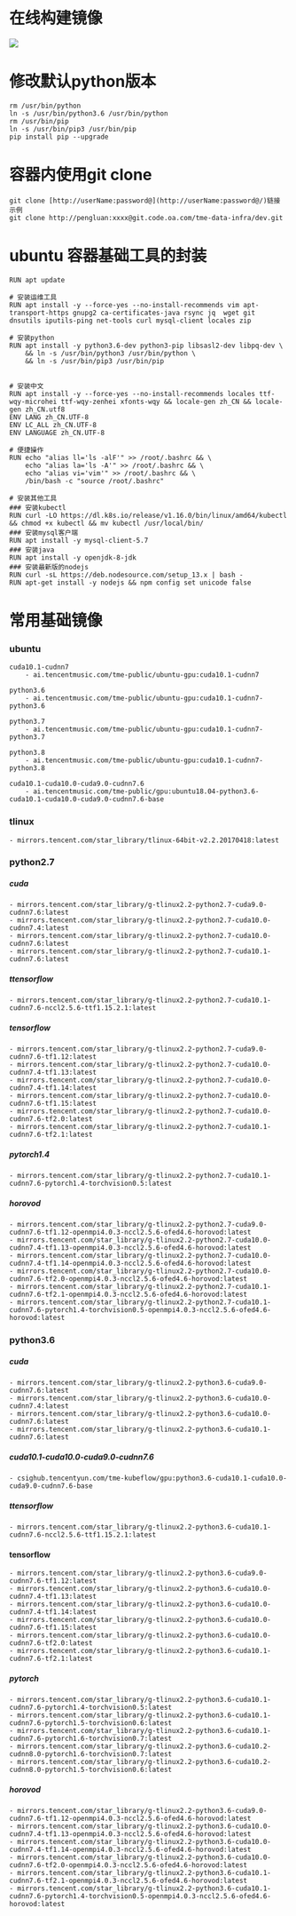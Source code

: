 # 在线构建镜像

![](../pic/tapd_20424693_1630748567_87.png)

# 修改默认python版本

	rm /usr/bin/python
	ln -s /usr/bin/python3.6 /usr/bin/python
	rm /usr/bin/pip
	ln -s /usr/bin/pip3 /usr/bin/pip
	pip install pip --upgrade
	
# 容器内使用git clone

	git clone [http://userName:password@](http://userName:password@/)链接
	示例
	git clone http://pengluan:xxxx@git.code.oa.com/tme-data-infra/dev.git


# ubuntu 容器基础工具的封装

	RUN apt update

	# 安装运维工具
	RUN apt install -y --force-yes --no-install-recommends vim apt-transport-https gnupg2 ca-certificates-java rsync jq  wget git dnsutils iputils-ping net-tools curl mysql-client locales zip

	# 安装python
	RUN apt install -y python3.6-dev python3-pip libsasl2-dev libpq-dev \
		&& ln -s /usr/bin/python3 /usr/bin/python \
		&& ln -s /usr/bin/pip3 /usr/bin/pip


	# 安装中文
	RUN apt install -y --force-yes --no-install-recommends locales ttf-wqy-microhei ttf-wqy-zenhei xfonts-wqy && locale-gen zh_CN && locale-gen zh_CN.utf8
	ENV LANG zh_CN.UTF-8
	ENV LC_ALL zh_CN.UTF-8
	ENV LANGUAGE zh_CN.UTF-8

	# 便捷操作
	RUN echo "alias ll='ls -alF'" >> /root/.bashrc && \
		echo "alias la='ls -A'" >> /root/.bashrc && \
		echo "alias vi='vim'" >> /root/.bashrc && \
		/bin/bash -c "source /root/.bashrc"

	# 安装其他工具
	### 安装kubectl
	RUN curl -LO https://dl.k8s.io/release/v1.16.0/bin/linux/amd64/kubectl && chmod +x kubectl && mv kubectl /usr/local/bin/
	### 安装mysql客户端
	RUN apt install -y mysql-client-5.7
	### 安装java
	RUN apt install -y openjdk-8-jdk
	### 安装最新版的nodejs
	RUN curl -sL https://deb.nodesource.com/setup_13.x | bash -
	RUN apt-get install -y nodejs && npm config set unicode false



# 常用基础镜像

### ubuntu
	cuda10.1-cudnn7
		- ai.tencentmusic.com/tme-public/ubuntu-gpu:cuda10.1-cudnn7
		
	python3.6
		- ai.tencentmusic.com/tme-public/ubuntu-gpu:cuda10.1-cudnn7-python3.6
		
	python3.7
		- ai.tencentmusic.com/tme-public/ubuntu-gpu:cuda10.1-cudnn7-python3.7
		
	python3.8
		- ai.tencentmusic.com/tme-public/ubuntu-gpu:cuda10.1-cudnn7-python3.8
		
	cuda10.1-cuda10.0-cuda9.0-cudnn7.6
		- ai.tencentmusic.com/tme-public/gpu:ubuntu18.04-python3.6-cuda10.1-cuda10.0-cuda9.0-cudnn7.6-base

### tlinux
	- mirrors.tencent.com/star_library/tlinux-64bit-v2.2.20170418:latest

### python2.7
##### cuda
	- mirrors.tencent.com/star_library/g-tlinux2.2-python2.7-cuda9.0-cudnn7.6:latest
	- mirrors.tencent.com/star_library/g-tlinux2.2-python2.7-cuda10.0-cudnn7.4:latest
	- mirrors.tencent.com/star_library/g-tlinux2.2-python2.7-cuda10.0-cudnn7.6:latest
	- mirrors.tencent.com/star_library/g-tlinux2.2-python2.7-cuda10.1-cudnn7.6:latest
##### ttensorflow
	- mirrors.tencent.com/star_library/g-tlinux2.2-python2.7-cuda10.1-cudnn7.6-nccl2.5.6-ttf1.15.2.1:latest
##### tensorflow
	- mirrors.tencent.com/star_library/g-tlinux2.2-python2.7-cuda9.0-cudnn7.6-tf1.12:latest
	- mirrors.tencent.com/star_library/g-tlinux2.2-python2.7-cuda10.0-cudnn7.4-tf1.13:latest
	- mirrors.tencent.com/star_library/g-tlinux2.2-python2.7-cuda10.0-cudnn7.4-tf1.14:latest
	- mirrors.tencent.com/star_library/g-tlinux2.2-python2.7-cuda10.0-cudnn7.6-tf1.15:latest
	- mirrors.tencent.com/star_library/g-tlinux2.2-python2.7-cuda10.0-cudnn7.6-tf2.0:latest
	- mirrors.tencent.com/star_library/g-tlinux2.2-python2.7-cuda10.1-cudnn7.6-tf2.1:latest
##### pytorch1.4
	- mirrors.tencent.com/star_library/g-tlinux2.2-python2.7-cuda10.1-cudnn7.6-pytorch1.4-torchvision0.5:latest
##### horovod
	- mirrors.tencent.com/star_library/g-tlinux2.2-python2.7-cuda9.0-cudnn7.6-tf1.12-openmpi4.0.3-nccl2.5.6-ofed4.6-horovod:latest
	- mirrors.tencent.com/star_library/g-tlinux2.2-python2.7-cuda10.0-cudnn7.4-tf1.13-openmpi4.0.3-nccl2.5.6-ofed4.6-horovod:latest
	- mirrors.tencent.com/star_library/g-tlinux2.2-python2.7-cuda10.0-cudnn7.4-tf1.14-openmpi4.0.3-nccl2.5.6-ofed4.6-horovod:latest
	- mirrors.tencent.com/star_library/g-tlinux2.2-python2.7-cuda10.0-cudnn7.6-tf2.0-openmpi4.0.3-nccl2.5.6-ofed4.6-horovod:latest
	- mirrors.tencent.com/star_library/g-tlinux2.2-python2.7-cuda10.1-cudnn7.6-tf2.1-openmpi4.0.3-nccl2.5.6-ofed4.6-horovod:latest
	- mirrors.tencent.com/star_library/g-tlinux2.2-python2.7-cuda10.1-cudnn7.6-pytorch1.4-torchvision0.5-openmpi4.0.3-nccl2.5.6-ofed4.6-horovod:latest

### python3.6
##### cuda
	- mirrors.tencent.com/star_library/g-tlinux2.2-python3.6-cuda9.0-cudnn7.6:latest
	- mirrors.tencent.com/star_library/g-tlinux2.2-python3.6-cuda10.0-cudnn7.4:latest
	- mirrors.tencent.com/star_library/g-tlinux2.2-python3.6-cuda10.0-cudnn7.6:latest
	- mirrors.tencent.com/star_library/g-tlinux2.2-python3.6-cuda10.1-cudnn7.6:latest
##### cuda10.1-cuda10.0-cuda9.0-cudnn7.6
	- csighub.tencentyun.com/tme-kubeflow/gpu:python3.6-cuda10.1-cuda10.0-cuda9.0-cudnn7.6-base
 
##### ttensorflow
	- mirrors.tencent.com/star_library/g-tlinux2.2-python3.6-cuda10.1-cudnn7.6-nccl2.5.6-ttf1.15.2.1:latest
#### tensorflow
	- mirrors.tencent.com/star_library/g-tlinux2.2-python3.6-cuda9.0-cudnn7.6-tf1.12:latest
	- mirrors.tencent.com/star_library/g-tlinux2.2-python3.6-cuda10.0-cudnn7.4-tf1.13:latest
	- mirrors.tencent.com/star_library/g-tlinux2.2-python3.6-cuda10.0-cudnn7.4-tf1.14:latest
	- mirrors.tencent.com/star_library/g-tlinux2.2-python3.6-cuda10.0-cudnn7.6-tf1.15:latest
	- mirrors.tencent.com/star_library/g-tlinux2.2-python3.6-cuda10.0-cudnn7.6-tf2.0:latest
	- mirrors.tencent.com/star_library/g-tlinux2.2-python3.6-cuda10.1-cudnn7.6-tf2.1:latest
##### pytorch
	- mirrors.tencent.com/star_library/g-tlinux2.2-python3.6-cuda10.1-cudnn7.6-pytorch1.4-torchvision0.5:latest
	- mirrors.tencent.com/star_library/g-tlinux2.2-python3.6-cuda10.1-cudnn7.6-pytorch1.5-torchvision0.6:latest
	- mirrors.tencent.com/star_library/g-tlinux2.2-python3.6-cuda10.1-cudnn7.6-pytorch1.6-torchvision0.7:latest
	- mirrors.tencent.com/star_library/g-tlinux2.2-python3.6-cuda10.2-cudnn8.0-pytorch1.6-torchvision0.7:latest
	- mirrors.tencent.com/star_library/g-tlinux2.2-python3.6-cuda10.2-cudnn8.0-pytorch1.5-torchvision0.6:latest
##### horovod
	- mirrors.tencent.com/star_library/g-tlinux2.2-python3.6-cuda9.0-cudnn7.6-tf1.12-openmpi4.0.3-nccl2.5.6-ofed4.6-horovod:latest
	- mirrors.tencent.com/star_library/g-tlinux2.2-python3.6-cuda10.0-cudnn7.4-tf1.13-openmpi4.0.3-nccl2.5.6-ofed4.6-horovod:latest
	- mirrors.tencent.com/star_library/g-tlinux2.2-python3.6-cuda10.0-cudnn7.4-tf1.14-openmpi4.0.3-nccl2.5.6-ofed4.6-horovod:latest
	- mirrors.tencent.com/star_library/g-tlinux2.2-python3.6-cuda10.0-cudnn7.6-tf2.0-openmpi4.0.3-nccl2.5.6-ofed4.6-horovod:latest
	- mirrors.tencent.com/star_library/g-tlinux2.2-python3.6-cuda10.1-cudnn7.6-tf2.1-openmpi4.0.3-nccl2.5.6-ofed4.6-horovod:latest
	- mirrors.tencent.com/star_library/g-tlinux2.2-python3.6-cuda10.1-cudnn7.6-pytorch1.4-torchvision0.5-openmpi4.0.3-nccl2.5.6-ofed4.6-horovod:latest

